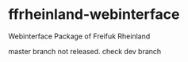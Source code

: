 ffrheinland-webinterface
========================

Webinterface Package of Freifuk Rheinland

master branch not released. check dev branch 
